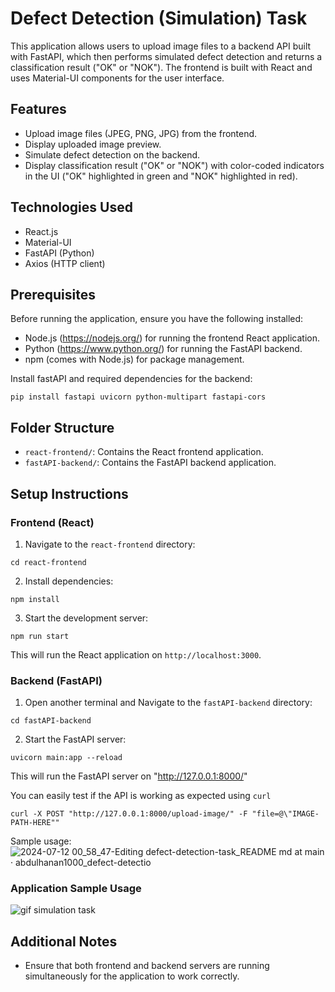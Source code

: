 # Defect Detection (Simulation) Task

This application allows users to upload image files to a backend API built with FastAPI, which then performs simulated defect detection and returns a classification result ("OK" or "NOK"). The frontend is built with React and uses Material-UI components for the user interface.

## Features

- Upload image files (JPEG, PNG, JPG) from the frontend.
- Display uploaded image preview.
- Simulate defect detection on the backend.
- Display classification result ("OK" or "NOK") with color-coded indicators in the UI ("OK" highlighted in green and "NOK" highlighted in red).

## Technologies Used

- React.js
- Material-UI
- FastAPI (Python)
- Axios (HTTP client)

## Prerequisites

Before running the application, ensure you have the following installed:

- Node.js (https://nodejs.org/) for running the frontend React application.
- Python (https://www.python.org/) for running the FastAPI backend.
- npm (comes with Node.js) for package management.

Install fastAPI and required dependencies for the backend:
```
pip install fastapi uvicorn python-multipart fastapi-cors
```

## Folder Structure

- `react-frontend/`: Contains the React frontend application.
- `fastAPI-backend/`: Contains the FastAPI backend application.

## Setup Instructions

### Frontend (React)

1. Navigate to the `react-frontend` directory:

```
cd react-frontend
```

2. Install dependencies:
```
npm install
```
3. Start the development server:

```
npm run start
```

This will run the React application on `http://localhost:3000`.

### Backend (FastAPI)

1. Open another terminal and Navigate to the `fastAPI-backend` directory:

```
cd fastAPI-backend
```
2. Start the FastAPI server:
```
uvicorn main:app --reload
```
This will run the FastAPI server on "http://127.0.0.1:8000/"

You can easily test if the API is working as expected using `curl`

```
curl -X POST "http://127.0.0.1:8000/upload-image/" -F "file=@\"IMAGE-PATH-HERE""
```
Sample usage:
![2024-07-12 00_58_47-Editing defect-detection-task_README md at main · abdulhanan1000_defect-detectio](https://github.com/user-attachments/assets/049170d0-cfea-475c-9527-9586e39a7fa3)


### Application Sample Usage
![gif simulation task](https://github.com/user-attachments/assets/91ba00c6-e38d-41e6-8870-d1c99b613500)


## Additional Notes

- Ensure that both frontend and backend servers are running simultaneously for the application to work correctly.


